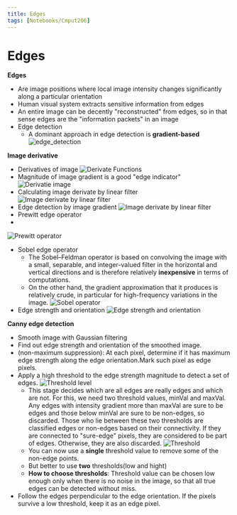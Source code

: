 ```yaml
---
title: Edges
tags: [Notebooks/Cmput206]
---
```


# Edges

**Edges**
  * Are image positions where local image intensity changes significantly along a particular orientation
  * Human visual system extracts sensitive information from edges
  * An entire image can be decently "reconstructed" from edges, so in that sense edges are the "information packets" in an image
  * Edge detection
    * A dominant approach in edge detection is **gradient-based**
 ![edge_detection](@attachment/cmput206/edge_detection.png)
 
**Image derivative**
 * Derivatives of image
 ![Derivate Functions](@attachment/cmput206/derivative_function.png)
 * Magnitude of image gradient is a good "edge indicator"
 ![Derivatie image](@attachment/cmput206/edge_indicator.png)
 * Calculating image derivate by linear filter
 ![Image derivate by linear filter](@attachment/cmput206/derivative_by_filter.png)
 * Edge detection by image gradient
 ![Image derivate by linear filter](@attachment/cmput206/gradient_edge_detection.png)
 * Prewitt edge operator
 * 
 ![Prewitt operator](@attachment/cmput206/prewitt_operator.png)
 * Sobel edge operator
   * The Sobel–Feldman operator is based on convolving the image with a small, separable, and integer-valued filter in the horizontal and vertical directions and is therefore relatively **inexpensive** in terms of computations. 
   * On the other hand, the gradient approximation that it produces is relatively crude, in particular for high-frequency variations in the image.
   ![Sobel operator](@attachment/cmput206/sobel_operator.png)
 * Edge strength and orientation
 ![Edge strength and orientation](@attachment/cmput206/edge_strength.png)
 
**Canny edge detection**
  * Smooth image with Gaussian filtering
  * Find out edge strength and orientation of the smoothed image.
  * (non-maximum suppression): At each pixel, determine if it has maximum edge strength along the edge orientation.Mark such pixel as edge pixels.
  * Apply a high threshold to the edge strength magnitude to detect a set of edges.
  ![Threshold level](@attachment/cmput206/threshold_level.png)
    * This stage decides which are all edges are really edges and which are not. For this, we need two threshold values, minVal and maxVal. Any edges with intensity gradient more than maxVal are sure to be edges and those below minVal are sure to be non-edges, so discarded. Those who lie between these two thresholds are classified edges or non-edges based on their connectivity. If they are connected to "sure-edge" pixels, they are considered to be part of edges. Otherwise, they are also discarded. 
    ![Threshold](@attachment/cmput206/thresholding.png)
    * You can now use a **single** threshold value to remove some of the non-edge points.
    * But better to use **two** thresholds(low and hight)
    * **How to choose thresholds**: Threshold value can be chosen low enough only when there is no noise in the image, so that all true edges can be detected without miss.
  * Follow the edges perpendicular to the edge orientation. If the pixels survive a low threshold, keep it as an edge pixel.

